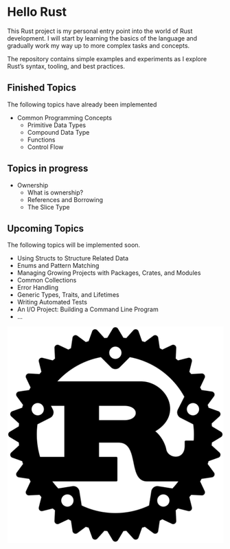 # Hello Rust

This Rust project is my personal entry point into the world of Rust development.
I will start by learning the basics of the language and gradually work my way up to more complex tasks and concepts.

The repository contains simple examples and experiments as I explore Rust’s syntax, tooling, and best practices.

## Finished Topics
The following topics have already been implemented
* Common Programming Concepts
  * Primitive Data Types
  * Compound Data Type 
  * Functions
  * Control Flow
## Topics in progress
* Ownership
  * What is ownership?
  * References and Borrowing
  * The Slice Type
## Upcoming Topics
The following topics will be implemented soon.
* Using Structs to Structure Related Data
* Enums and Pattern Matching
* Managing Growing Projects with Packages, Crates, and Modules
* Common Collections
* Error Handling
* Generic Types, Traits, and Lifetimes
* Writing Automated Tests
* An I/O Project: Building a Command Line Program
* ...

![rust-log](./rust_log.png)